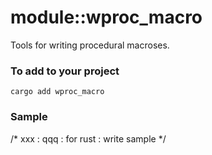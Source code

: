 
# module::wproc_macro

Tools for writing procedural macroses.

### To add to your project

```
cargo add wproc_macro
```

### Sample

/* xxx : qqq : for rust : write sample */

